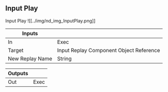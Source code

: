## Input Play
Input Play
![[../img/nd_img_InputPlay.png]]

|Inputs||
|--|--|
| In | Exec |
| Target | Input Replay Component Object Reference |
| New Replay Name | String |

|Outputs||
|--|--|
| Out | Exec |

